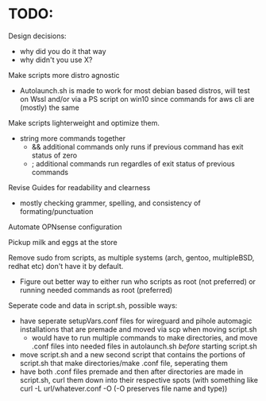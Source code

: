 
# **TODO:** 

Design decisions:  
- why did you do it that way  
- why didn't you use X?  

Make scripts more distro agnostic  
- Autolaunch.sh is made to work for most debian based distros, will test on Wssl and/or via a PS script on win10 since commands for aws cli are (mostly) the same

Make scripts lighterweight and optimize them. 
- string more commands together 
  - && additional commands only runs if previous command has exit status of zero
  - ; additional commands run regardles of exit status of previous commands

Revise Guides for readability and clearness
- mostly checking grammer, spelling, and consistency of formating/punctuation  

Automate OPNsense configuration

Pickup milk and eggs at the store

Remove sudo from scripts, as multiple systems (arch, gentoo, multipleBSD, redhat etc) don't have it by default.  
- Figure out better way to either run who scripts as root (not preferred) or running needed commands as root (preferred)  

Seperate code and data in script.sh, possible ways:  
- have seperate setupVars.conf files for wireguard and pihole automagic installations that are premade and moved via scp when moving script.sh  
  - would have to run multiple commands to make directories, and move .conf files into needed files in autolaunch.sh *before* starting script.sh  
- move script.sh and a new second script that contains the portions of script.sh that make directories/make .conf file, seperating them  
- have both .conf files premade and then after directories are made in script.sh, curl them down into their respective spots (with something like curl -L url/whatever.conf -O (-O preserves file name and type))

